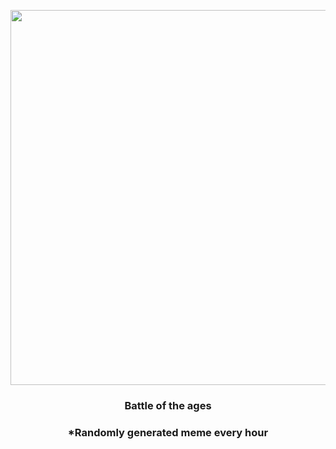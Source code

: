 <p align="center">
        <img src="https://i.redd.it/pvo6xqmq0ls91.jpg" width="600" height="600">
        </p>
        <h3 align="center">Battle of the ages</h3>
        <h3 align="center">*Randomly generated meme every hour</h3>
    